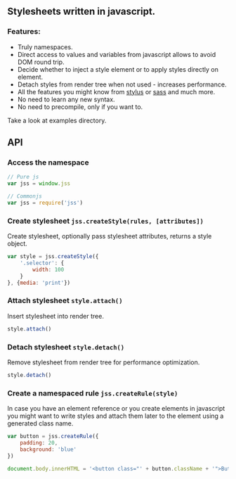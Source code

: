 ## Stylesheets written in javascript.

### Features:

- Truly namespaces.
- Direct access to values and variables from javascript allows to avoid DOM round trip.
- Decide whether to inject a style element or to apply styles directly on element.
- Detach styles from render tree when not used - increases performance.
- All the features you might know from [stylus](http://learnboost.github.io/stylus/) or [sass](http://sass-lang.com/) and much more.
- No need to learn any new syntax.
- No need to precompile, only if you want to.

Take a look at examples directory.

## API

### Access the namespace

```javascript
// Pure js
var jss = window.jss

// Commonjs
var jss = require('jss')
```

### Create stylesheet `jss.createStyle(rules, [attributes])`

Create stylesheet, optionally pass stylesheet attributes, returns a style object.

```javascript
var style = jss.createStyle({
    '.selector': {
        width: 100
    }
}, {media: 'print'})
```

### Attach stylesheet `style.attach()`

Insert stylesheet into render tree.

```javascript
style.attach()
```

### Detach stylesheet `style.detach()`

Remove stylesheet from render tree for performance optimization.

```javascript
style.detach()
```

### Create a namespaced rule `jss.createRule(style)`

In case you have an element reference or you create elements in javascript you might want to write styles and attach them later to the element using a generated class name.

```javascript
var button = jss.createRule({
    padding: 20,
    background: 'blue'
})

document.body.innerHTML = '<button class="' + button.className + '">Button</button>'
```

